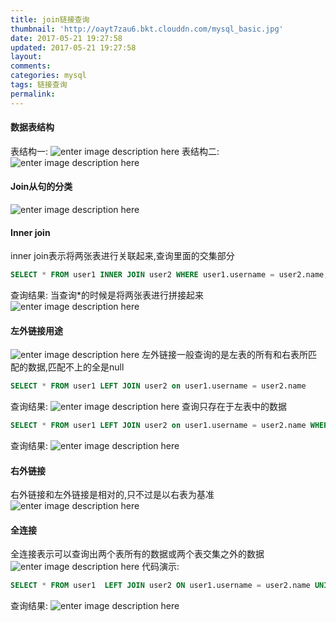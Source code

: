 ```yaml
---
title: join链接查询
thumbnail: 'http://oayt7zau6.bkt.clouddn.com/mysql_basic.jpg'
date: 2017-05-21 19:27:58
updated: 2017-05-21 19:27:58
layout:
comments:
categories: mysql
tags: 链接查询
permalink:
---
```

#### 数据表结构
表结构一:
![enter image description here](http://oayt7zau6.bkt.clouddn.com/mysql_join_table1.jpg)
表结构二:
![enter image description here](http://oayt7zau6.bkt.clouddn.com/mysql_join_table2.jpg)
#### Join从句的分类
![enter image description here](http://oayt7zau6.bkt.clouddn.com/mysql_join%E4%BB%8E%E5%8F%A51.jpg)
#### Inner join
inner join表示将两张表进行关联起来,查询里面的交集部分
```sql
SELECT * FROM user1 INNER JOIN user2 WHERE user1.username = user2.name;
```
查询结果:
当查询*的时候是将两张表进行拼接起来
![enter image description here](http://oayt7zau6.bkt.clouddn.com/inner_join%E7%BB%93%E6%9E%9C1.jpg)
#### 左外链接用途
![enter image description here](http://oayt7zau6.bkt.clouddn.com/%E5%B7%A6%E5%A4%96%E9%93%BE%E6%8E%A51.jpg)
左外链接一般查询的是左表的所有和右表所匹配的数据,匹配不上的全是null
```sql
SELECT * FROM user1 LEFT JOIN user2 on user1.username = user2.name
```
查询结果:
![enter image description here](http://oayt7zau6.bkt.clouddn.com/%E5%B7%A6%E5%A4%96%E9%93%BE%E6%8E%A5%E6%9F%A5%E8%AF%A2%E7%BB%93%E6%9E%9C.jpg)
查询只存在于左表中的数据
```sql
SELECT * FROM user1 LEFT JOIN user2 on user1.username = user2.name WHERE user2.name IS NOT NULL
```
查询结果:
![enter image description here](http://oayt7zau6.bkt.clouddn.com/inner_join%E7%BB%93%E6%9E%9C1.jpg)
#### 右外链接
右外链接和左外链接是相对的,只不过是以右表为基准
![enter image description here](http://oayt7zau6.bkt.clouddn.com/%E5%8F%B3%E5%A4%96%E9%93%BE%E6%8E%A5.jpg)
#### 全连接
全连接表示可以查询出两个表所有的数据或两个表交集之外的数据
![enter image description here](http://oayt7zau6.bkt.clouddn.com/%E5%85%A8%E8%BF%9E%E6%8E%A5.jpg)
代码演示:
```sql
SELECT * FROM user1  LEFT JOIN user2 ON user1.username = user2.name UNION ALL SELECT *  FROM user1 RIGHT JOIN user2 ON user1.username = user2.name
```
查询结果:
![enter image description here](http://oayt7zau6.bkt.clouddn.com/%E5%85%A8%E8%BF%9E%E6%8E%A5%E7%BB%93%E6%9E%9C.jpg)
